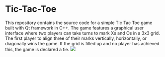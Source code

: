 # Tic-Tac-Toe

This repository contains the source code for a simple Tic Tac Toe game built with Qt framework in C++.
The game features a graphical user interface where two players can take turns to mark Xs and Os in a 3x3 grid. The first player to align three of their marks vertically, horizontally, or diagonally wins the game.
If the grid is filled up and no player has achieved this, the game is declared a tie.
<img src="..%2F..%2F..%2F..%2Fvar%2Ffolders%2Fbl%2F3k_lz_7s71b8qrstqz6dvw6w0000gn%2FT%2FTemporaryItems%2FNSIRD_screencaptureui_n77qwK%2FCaptur%C4%83%20de%20ecran%20din%202024-03-18%20la%2000.24.12.png" >
